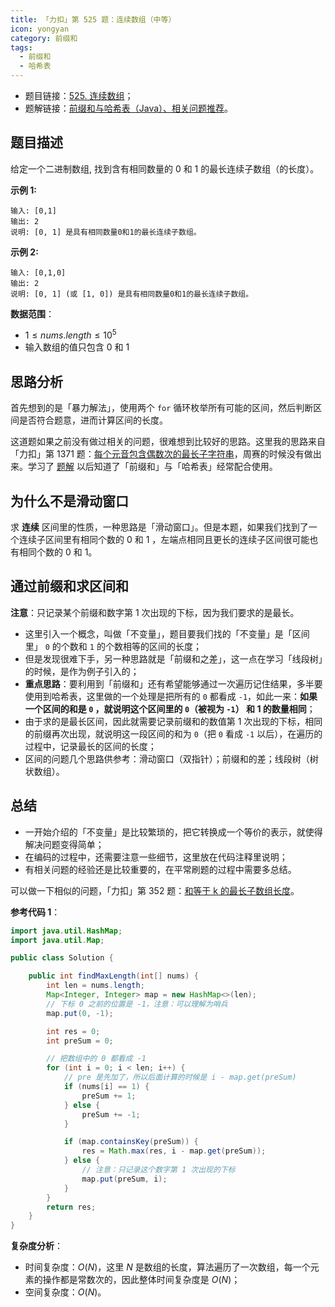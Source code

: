 ```yaml
---
title: 「力扣」第 525 题：连续数组（中等）
icon: yongyan
category: 前缀和
tags: 
  - 前缀和
  - 哈希表
---
```


- 题目链接：[525. 连续数组](https://leetcode-cn.com/problems/contiguous-array/)；
- 题解链接：[前缀和与哈希表（Java）、相关问题推荐](https://leetcode-cn.com/problems/contiguous-array/solution/qian-zhui-he-chai-fen-ha-xi-biao-java-by-liweiwei1/)。


## 题目描述

给定一个二进制数组, 找到含有相同数量的 0 和 1 的最长连续子数组（的长度）。

**示例 1:**

```
输入: [0,1]
输出: 2
说明: [0, 1] 是具有相同数量0和1的最长连续子数组。
```

**示例 2:**

```
输入: [0,1,0]
输出: 2
说明: [0, 1] (或 [1, 0]) 是具有相同数量0和1的最长连续子数组。
```

**数据范围**：

- $1 \le nums.length \le 10^5$
- 输入数组的值只包含 $0$ 和 $1$

## 思路分析

首先想到的是「暴力解法」，使用两个 `for` 循环枚举所有可能的区间，然后判断区间是否符合题意，进而计算区间的长度。

这道题如果之前没有做过相关的问题，很难想到比较好的思路。这里我的思路来自「力扣」第 1371 题：[每个元音包含偶数次的最长子字符串](https://leetcode-cn.com/problems/find-the-longest-substring-containing-vowels-in-even-counts/)，周赛的时候没有做出来。学习了 [题解](https://leetcode-cn.com/problems/find-the-longest-substring-containing-vowels-in-even-counts/solution/jian-dan-de-si-lu-by-mnizy/) 以后知道了「前缀和」与「哈希表」经常配合使用。

## 为什么不是滑动窗口

求 **连续** 区间里的性质，一种思路是「滑动窗口」。但是本题，如果我们找到了一个连续子区间里有相同个数的 $0$ 和 $1$ ，左端点相同且更长的连续子区间很可能也有相同个数的 $0$ 和 $1$。

## 通过前缀和求区间和

**注意**：只记录某个前缀和数字第 1 次出现的下标，因为我们要求的是最长。

+ 这里引入一个概念，叫做「不变量」，题目要我们找的「不变量」是「区间里」 `0` 的个数和 `1` 的个数相等的区间的长度；
+ 但是发现很难下手，另一种思路就是「前缀和之差」，这一点在学习「线段树」的时候，是作为例子引入的；
+ **重点思路**：要利用到「前缀和」还有希望能够通过一次遍历记住结果，多半要使用到哈希表，这里做的一个处理是把所有的 `0` 都看成 `-1`，如此一来：**如果一个区间的和是 `0` ，就说明这个区间里的 `0`（被视为 `-1`） 和 1 的数量相同**；
+ 由于求的是最长区间，因此就需要记录前缀和的数值第 1 次出现的下标，相同的前缀再次出现，就说明这一段区间的和为 `0`（把 `0` 看成 `-1` 以后），在遍历的过程中，记录最长的区间的长度；
+ 区间的问题几个思路供参考：滑动窗口（双指针）；前缀和的差；线段树（树状数组）。

## 总结

+ 一开始介绍的「不变量」是比较繁琐的，把它转换成一个等价的表示，就使得解决问题变得简单；
+ 在编码的过程中，还需要注意一些细节，这里放在代码注释里说明；
+ 有相关问题的经验还是比较重要的，在平常刷题的过程中需要多总结。

可以做一下相似的问题，「力扣」第 352 题：[和等于 k 的最长子数组长度](https://leetcode-cn.com/problems/maximum-size-subarray-sum-equals-k/)。

**参考代码 1**：

```Java []
import java.util.HashMap;
import java.util.Map;

public class Solution {

    public int findMaxLength(int[] nums) {
        int len = nums.length;
        Map<Integer, Integer> map = new HashMap<>(len);
        // 下标 0 之前的位置是 -1，注意：可以理解为哨兵
        map.put(0, -1);

        int res = 0;
        int preSum = 0;

        // 把数组中的 0 都看成 -1
        for (int i = 0; i < len; i++) {
            // pre 是先加了，所以后面计算的时候是 i - map.get(preSum)
            if (nums[i] == 1) {
                preSum += 1;
            } else {
                preSum += -1;
            }

            if (map.containsKey(preSum)) {
                res = Math.max(res, i - map.get(preSum));
            } else {
                // 注意：只记录这个数字第 1 次出现的下标
                map.put(preSum, i);
            }
        }
        return res;
    }
}
```


**复杂度分析**：

+ 时间复杂度：$O(N)$，这里 $N$ 是数组的长度，算法遍历了一次数组，每一个元素的操作都是常数次的，因此整体时间复杂度是 $O(N)$；
+ 空间复杂度：$O(N)$。





